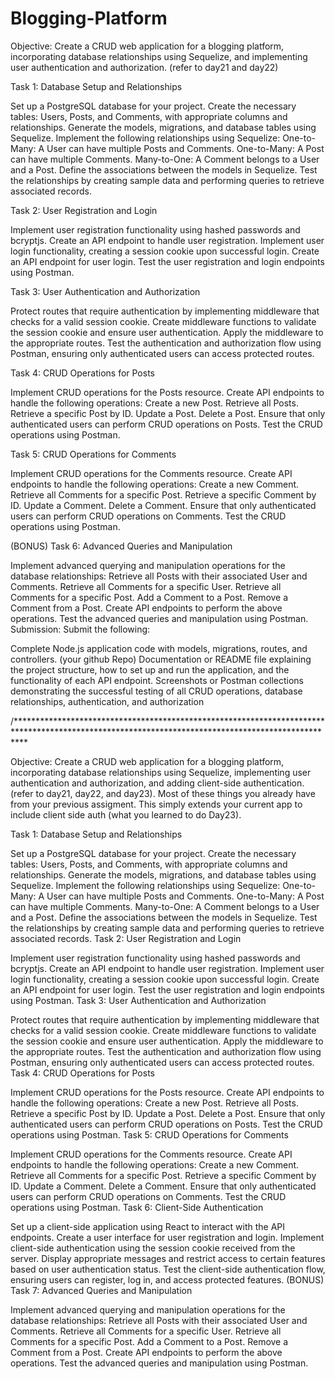 # Blogging-Platform

Objective: Create a CRUD web application for a blogging platform, incorporating database relationships using Sequelize, and implementing user authentication and authorization. (refer to day21 and day22)

Task 1: Database Setup and Relationships 

Set up a PostgreSQL database for your project.
Create the necessary tables: Users, Posts, and Comments, with appropriate columns and relationships.
Generate the models, migrations, and database tables using Sequelize.
Implement the following relationships using Sequelize:
One-to-Many: A User can have multiple Posts and Comments.
One-to-Many: A Post can have multiple Comments.
Many-to-One: A Comment belongs to a User and a Post.
Define the associations between the models in Sequelize.
Test the relationships by creating sample data and performing queries to retrieve associated records.

Task 2: User Registration and Login 

Implement user registration functionality using hashed passwords and bcryptjs.
Create an API endpoint to handle user registration.
Implement user login functionality, creating a session cookie upon successful login.
Create an API endpoint for user login.
Test the user registration and login endpoints using Postman.

Task 3: User Authentication and Authorization 

Protect routes that require authentication by implementing middleware that checks for a valid session cookie.
Create middleware functions to validate the session cookie and ensure user authentication.
Apply the middleware to the appropriate routes.
Test the authentication and authorization flow using Postman, ensuring only authenticated users can access protected routes.

Task 4: CRUD Operations for Posts 

Implement CRUD operations for the Posts resource.
Create API endpoints to handle the following operations:
Create a new Post.
Retrieve all Posts.
Retrieve a specific Post by ID.
Update a Post.
Delete a Post.
Ensure that only authenticated users can perform CRUD operations on Posts.
Test the CRUD operations using Postman.

Task 5: CRUD Operations for Comments 

Implement CRUD operations for the Comments resource.
Create API endpoints to handle the following operations:
Create a new Comment.
Retrieve all Comments for a specific Post.
Retrieve a specific Comment by ID.
Update a Comment.
Delete a Comment.
Ensure that only authenticated users can perform CRUD operations on Comments.
Test the CRUD operations using Postman.

(BONUS) Task 6: Advanced Queries and Manipulation 

Implement advanced querying and manipulation operations for the database relationships:
Retrieve all Posts with their associated User and Comments.
Retrieve all Comments for a specific User.
Retrieve all Comments for a specific Post.
Add a Comment to a Post.
Remove a Comment from a Post.
Create API endpoints to perform the above operations.
Test the advanced queries and manipulation using Postman.
Submission: Submit the following:

Complete Node.js application code with models, migrations, routes, and controllers. (your github Repo)
Documentation or README file explaining the project structure, how to set up and run the application, and the functionality of each API endpoint.
Screenshots or Postman collections demonstrating the successful testing of all CRUD operations, database relationships, authentication, and authorization



/**************************************************************************************************************************************************



Objective: Create a CRUD web application for a blogging platform, incorporating database relationships using Sequelize, implementing user authentication and authorization, and adding client-side authentication. (refer to day21, day22, and day23).  Most of these things you already have from your previous assigment.  This simply extends your current app to include client side auth (what you learned to do Day23).

Task 1: Database Setup and Relationships

Set up a PostgreSQL database for your project.
Create the necessary tables: Users, Posts, and Comments, with appropriate columns and relationships.
Generate the models, migrations, and database tables using Sequelize.
Implement the following relationships using Sequelize:
One-to-Many: A User can have multiple Posts and Comments.
One-to-Many: A Post can have multiple Comments.
Many-to-One: A Comment belongs to a User and a Post.
Define the associations between the models in Sequelize.
Test the relationships by creating sample data and performing queries to retrieve associated records.
Task 2: User Registration and Login

Implement user registration functionality using hashed passwords and bcryptjs.
Create an API endpoint to handle user registration.
Implement user login functionality, creating a session cookie upon successful login.
Create an API endpoint for user login.
Test the user registration and login endpoints using Postman.
Task 3: User Authentication and Authorization

Protect routes that require authentication by implementing middleware that checks for a valid session cookie.
Create middleware functions to validate the session cookie and ensure user authentication.
Apply the middleware to the appropriate routes.
Test the authentication and authorization flow using Postman, ensuring only authenticated users can access protected routes.
Task 4: CRUD Operations for Posts

Implement CRUD operations for the Posts resource.
Create API endpoints to handle the following operations:
Create a new Post.
Retrieve all Posts.
Retrieve a specific Post by ID.
Update a Post.
Delete a Post.
Ensure that only authenticated users can perform CRUD operations on Posts.
Test the CRUD operations using Postman.
Task 5: CRUD Operations for Comments

Implement CRUD operations for the Comments resource.
Create API endpoints to handle the following operations:
Create a new Comment.
Retrieve all Comments for a specific Post.
Retrieve a specific Comment by ID.
Update a Comment.
Delete a Comment.
Ensure that only authenticated users can perform CRUD operations on Comments.
Test the CRUD operations using Postman.
Task 6: Client-Side Authentication

Set up a client-side application using React to interact with the API endpoints.
Create a user interface for user registration and login.
Implement client-side authentication using the session cookie received from the server.
Display appropriate messages and restrict access to certain features based on user authentication status.
Test the client-side authentication flow, ensuring users can register, log in, and access protected features.
(BONUS) Task 7: Advanced Queries and Manipulation

Implement advanced querying and manipulation operations for the database relationships:
Retrieve all Posts with their associated User and Comments.
Retrieve all Comments for a specific User.
Retrieve all Comments for a specific Post.
Add a Comment to a Post.
Remove a Comment from a Post.
Create API endpoints to perform the above operations.
Test the advanced queries and manipulation using Postman.